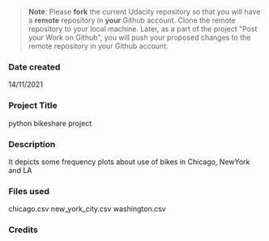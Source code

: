 >**Note**: Please **fork** the current Udacity repository so that you will have a **remote** repository in **your** Github account. Clone the remote repository to your local machine. Later, as a part of the project "Post your Work on Github", you will push your proposed changes to the remote repository in your Github account.

### Date created
14/11/2021

### Project Title
python bikeshare project

### Description
It depicts some frequency plots about use of bikes in Chicago, NewYork and LA

### Files used
chicago.csv
new_york_city.csv
washington.csv

### Credits

